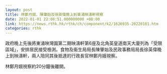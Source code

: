 ```yaml
---
layout: post
title: 林鄭月娥、陳肇始及徐英偉晚上到東涌映濤軒視察
date: 2022-01-01 22:08:51.000000000 +08:00
link: https://news.rthk.hk/rthk/ch/component/k2/1626935-20220101.htm
categories: rthk
---
```


政府晚上先後將東涌映灣園第二期映濤軒第6座及北角英皇道南天大廈列為「受限區域」，安排居民接受檢測。食物及衞生局局長陳肇始及民政事務局局長徐英偉晚上到映濤軒，兩人陪同其後抵達的行政長官林鄭月娥視察。

林鄭月娥視察約20分鐘後離開。
